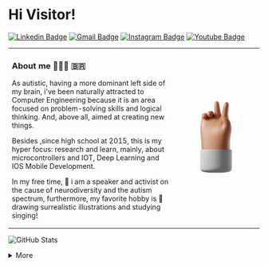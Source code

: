 
<h1 align="left">Hi Visitor!</h1>

[![Linkedin Badge](https://img.shields.io/badge/-LinkedIn-456EBF?style=flat-square&logo=Linkedin&logoColor=white&link=https://www.linkedin.com/in/anajuliabit/)](https://www.linkedin.com/in/jo%C3%A3o-victor-ipiraj%C3%A1-4450091bb/)
[![Gmail Badge](https://img.shields.io/badge/-Gmail-CA4A53?style=flat-square&logo=Gmail&logoColor=white&link=mailto:anajuliabit@gmail.com)](mailto:joaovictorpiraja@gmail.com)
[![Instagram Badge](https://img.shields.io/badge/-Instagram-F29C6B?style=flat-square&logo=Instagram&logoColor=white&link=https://www.instagram.com/anajuliabit/)](https://www.instagram.com/joaoipiraja/)
[![Youtube Badge](https://img.shields.io/badge/YouTube-FA254B?style=flat-square&logo=youtube&logoColor=white)](https://www.youtube.com/channel/UC91ApSF7BGsnC2aGT5UfwoA)

<table border="0">
  <tr>
    <td>
    <h3> About me 👨🏽‍💻 🇧🇷 </h3>
<p> As autistic, having a more dominant left side of my brain, i've been naturally attracted to Computer Engineering because it is an area focused on problem-solving skills and logical thinking. And, above all, aimed at creating new things.</p> 
<p>Besides ,since high school at 2015, this is my hyper focus: research and learn, mainly, about microcontrollers and IOT, Deep Learning and IOS Mobile Development.</p>  
<p>In my free time, 🎤 i am a speaker and activist on the cause of neurodiversity and the autism spectrum, furthermore, my favorite hobby is 🎨 drawing surrealistic illustrations and studying singing!</p>
    </td>
    <td>
    <img src="/1024-1024.png" width="">
    </td>
  </tr>
</table>




![GitHub Stats](https://github-readme-stats-anuraghazra1.vercel.app/api?username=joaoipiraja&show_icons=true&hide_border=true&title_color=456EBF&text_color=4D71C1&icon_color=ED7945)

<details>
  <summary> More </summary>
  <img src="https://github-readme-stats.vercel.app/api/top-langs/?username=joaoipiraja&layout=compact&bg_color=ffffff&text_color=4D71C1&title_color=456EBF">
</details>
<br/>
